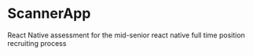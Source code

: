 # ScannerApp
React Native assessment for the mid-senior react native full time position recruiting process
